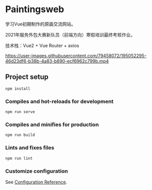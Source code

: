 # Paintingsweb
学习Vue初期制作的原画交流网站。

2021年服务外包大赛新队员（前端方向）寒假培训最终考核作业。

技术栈：Vue2 + Vue Router + axios

https://user-images.githubusercontent.com/79458072/195052295-46d23df6-b38b-4a83-b890-ecf6962c799b.mp4


## Project setup
```
npm install
```

### Compiles and hot-reloads for development
```
npm run serve
```

### Compiles and minifies for production
```
npm run build
```

### Lints and fixes files
```
npm run lint
```

### Customize configuration
See [Configuration Reference](https://cli.vuejs.org/config/).
